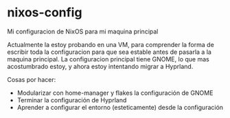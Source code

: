 # nixos-config
Mi configuracion de NixOS para mi maquina principal

Actualmente la estoy probando en una VM, para comprender la forma de escribir toda la configuracion para que sea estable antes de pasarla a la maquina principal.
La configuracion principal tiene GNOME, lo que mas acostumbrado estoy, y ahora estoy intentando migrar a Hyprland.

Cosas por hacer:
- Modularizar con home-manager y flakes la configuración de GNOME
- Terminar la configuración de Hyprland
- Aprender a configurar el entorno (esteticamente) desde la configuración
